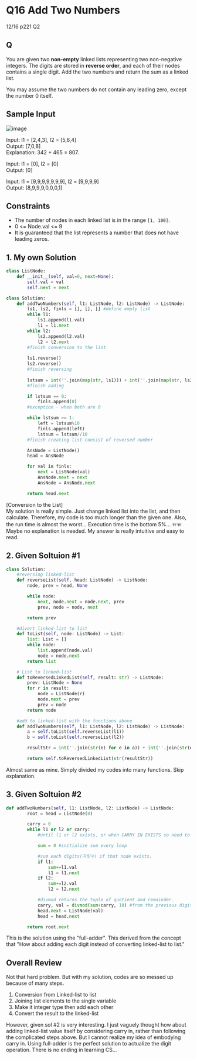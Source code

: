 # Q16 Add Two Numbers

12/16 p221 Q2

## Q

You are given two __non-empty__ linked lists representing two non-negative integers. The digits are stored in __reverse order__, and each of their nodes contains a single digit. Add the two numbers and return the sum as a linked list.

You may assume the two numbers do not contain any leading zero, except the number 0 itself.

## Sample Input

![image](https://user-images.githubusercontent.com/68508521/146377788-04479890-b18b-4a64-8e79-5ea9ec556ff9.png)

Input: l1 = [2,4,3], l2 = [5,6,4]  
Output: [7,0,8]  
Explanation: 342 + 465 = 807.  

Input: l1 = [0], l2 = [0]  
Output: [0]  

Input: l1 = [9,9,9,9,9,9,9], l2 = [9,9,9,9]  
Output: [8,9,9,9,0,0,0,1]

## Constraints
- The number of nodes in each linked list is in the range `[1, 100]`.
- 0 <= Node.val <= 9
- It is guaranteed that the list represents a number that does not have leading zeros.


## 1. My own Solution

```py
class ListNode:
    def __init__(self, val=0, next=None):
        self.val = val
        self.next = next

class Solution:
    def addTwoNumbers(self, l1: ListNode, l2: ListNode) -> ListNode:
        ls1, ls2, finls = [], [], [] #define empty list
        while l1:
            ls1.append(l1.val)
            l1 = l1.next
        while l2:
            ls2.append(l2.val)
            l2 = l2.next
        #finish conversion to the list
        
        ls1.reverse()
        ls2.reverse()
        #finish reversing
        
        lstsum = int(''.join(map(str, ls1))) + int(''.join(map(str, ls2)))
        #finish adding

        if lstsum == 0:
            finls.append(0)
        #exception - when both are 0

        while lstsum >= 1:
            left = lstsum%10
            finls.append(left)
            lstsum = lstsum//10
        #finish creating list consist of reversed number

        AnsNode = ListNode()
        head = AnsNode

        for val in finls:
            next = ListNode(val)
            AnsNode.next = next
            AnsNode = AnsNode.next

        return head.next
```

[Conversion to the List]  
My solution is really simple. Just change linked list into the list, and then calculate. Therefore, my code is too much longer than the given one. Also, the run time is almost the worst... Execution time is the bottom 5%... ㅠㅠ Maybe no explanation is needed. My answer is really intuitive and easy to read.

## 2. Given Soltuion #1

```py
class Solution:
    #reversing linked-list
    def reverseList(self, head: ListNode) -> ListNode:
        node, prev = head, None

        while node:
            next, node.next = node.next, prev
            prev, node = node, next

        return prev

    #divert linked-list to list
    def toList(self, node: ListNode) -> List:
        list: List = []
        while node:
            list.append(node.val)
            node = node.next
        return list

    # List to linked-list
    def toReversedLinkedList(self, result: str) -> ListNode:
        prev: ListNode = None
        for r in result:
            node = ListNode(r)
            node.next = prev
            prev = node
        return node

    #add to linked-list with the functions above
    def addTwoNumbers(self, l1: ListNode, l2: ListNode) -> ListNode:
        a = self.toList(self.reverseList(l1))
        b = self.toList(self.reverseList(l2))

        resultStr = int(''.join(str(e) for e in a)) + int(''.join(str(e) for e in b))

        return self.toReversedLinkedList(str(resultStr))
```

Almost same as mine. Simply divided my codes into many functions. Skip explanation.

## 3. Given Soltuion #2

```py
def addTwoNumbers(self, l1: ListNode, l2: ListNode) -> ListNode:
        root = head = ListNode(0)

        carry = 0
        while l1 or l2 or carry: 
            #until l1 or l2 exists, or when CARRY IN EXISTS so need to expand the digit.

            sum = 0 #initialize sum every loop

            #sum each digits(자릿수) if that node exists.
            if l1:
                sum+=l1.val
                l1 = l1.next
            if l2:
                sum+=l2.val
                l2 = l2.next

            #divmod returns the tuple of quotient and remainder.
            carry, val = divmod(sum+carry, 10) #from the previous digit, CI(carry in) can be 0 or 1
            head.next = ListNode(val)
            head = head.next

        return root.next
```

This is the solution using the "full-adder". This derived from the concept that "How about adding each digit instead of converting linked-list to list." 

## Overall Review
Not that hard problem. But with my solution, codes are so messed up because of many steps. 
1. Conversion from Linked-list to list
2. Joining list elements to the single variable
3. Make it integer type then add each other
4. Convert the result to the linked-list

However, given sol #2 is very interesting. I just vaguely thought how about adding linked-list value itself by considering carry in, rather than following the complicated steps above. But I cannot realize my idea of embodying carry in. Using full-adder is the perfect solution to actualize the digit operation. There is no ending in learning CS...
 

